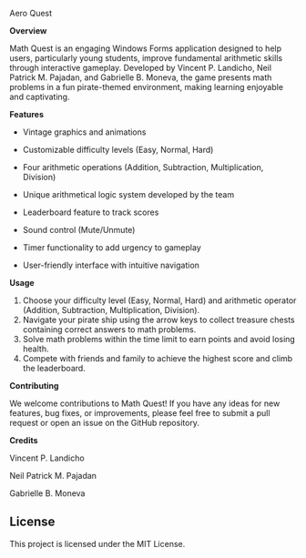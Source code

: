Aero Quest

**Overview**

Math Quest is an engaging Windows Forms application designed to help users, particularly young students, improve fundamental arithmetic skills through interactive gameplay. Developed by Vincent P. Landicho, Neil Patrick M. Pajadan, and Gabrielle B. Moneva, the game presents math problems in a fun pirate-themed environment, making learning enjoyable and captivating.

**Features**

* Vintage graphics and animations

* Customizable difficulty levels (Easy, Normal, Hard)

* Four arithmetic operations (Addition, Subtraction, Multiplication, Division)

* Unique arithmetical logic system developed by the team

* Leaderboard feature to track scores

* Sound control (Mute/Unmute)

* Timer functionality to add urgency to gameplay

* User-friendly interface with intuitive navigation

**Usage**

1. Choose your difficulty level (Easy, Normal, Hard) and arithmetic operator (Addition, Subtraction, Multiplication, Division).
2. Navigate your pirate ship using the arrow keys to collect treasure chests containing correct answers to math problems.
3. Solve math problems within the time limit to earn points and avoid losing health.
4. Compete with friends and family to achieve the highest score and climb the leaderboard.

**Contributing**

We welcome contributions to Math Quest! If you have any ideas for new features, bug fixes, or improvements, please feel free to submit a pull request or open an issue on the GitHub repository.

**Credits**

Vincent P. Landicho

Neil Patrick M. Pajadan

Gabrielle B. Moneva


## License

This project is licensed under the MIT License.
